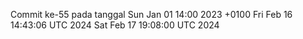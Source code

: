 Commit ke-55 pada tanggal Sun Jan 01 14:00 2023 +0100
Fri Feb 16 14:43:06 UTC 2024
Sat Feb 17 19:08:00 UTC 2024

